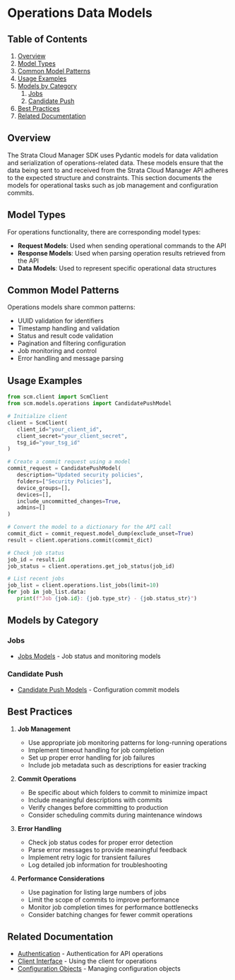 # Operations Data Models

## Table of Contents

1. [Overview](#overview)
2. [Model Types](#model-types)
3. [Common Model Patterns](#common-model-patterns)
4. [Usage Examples](#usage-examples)
5. [Models by Category](#models-by-category)
   1. [Jobs](#jobs)
   2. [Candidate Push](#candidate-push)
6. [Best Practices](#best-practices)
7. [Related Documentation](#related-documentation)

## Overview

The Strata Cloud Manager SDK uses Pydantic models for data validation and serialization of operations-related data. These models ensure that the data being sent to and received from the Strata Cloud Manager API adheres to the expected structure and constraints. This section documents the models for operational tasks such as job management and configuration commits.

## Model Types

For operations functionality, there are corresponding model types:

- **Request Models**: Used when sending operational commands to the API
- **Response Models**: Used when parsing operation results retrieved from the API
- **Data Models**: Used to represent specific operational data structures

## Common Model Patterns

Operations models share common patterns:

- UUID validation for identifiers
- Timestamp handling and validation
- Status and result code validation
- Pagination and filtering configuration
- Job monitoring and control
- Error handling and message parsing

## Usage Examples

<div class="termy">

<!-- termynal -->
```python
from scm.client import ScmClient
from scm.models.operations import CandidatePushModel

# Initialize client
client = ScmClient(
   client_id="your_client_id",
   client_secret="your_client_secret",
   tsg_id="your_tsg_id"
)

# Create a commit request using a model
commit_request = CandidatePushModel(
   description="Updated security policies",
   folders=["Security Policies"],
   device_groups=[],
   devices=[],
   include_uncommitted_changes=True,
   admins=[]
)

# Convert the model to a dictionary for the API call
commit_dict = commit_request.model_dump(exclude_unset=True)
result = client.operations.commit(commit_dict)

# Check job status
job_id = result.id
job_status = client.operations.get_job_status(job_id)

# List recent jobs
job_list = client.operations.list_jobs(limit=10)
for job in job_list.data:
   print(f"Job {job.id}: {job.type_str} - {job.status_str}")
```

</div>

## Models by Category

### Jobs

- [Jobs Models](jobs.md) - Job status and monitoring models

### Candidate Push

- [Candidate Push Models](candidate_push.md) - Configuration commit models

## Best Practices

1. **Job Management**
   - Use appropriate job monitoring patterns for long-running operations
   - Implement timeout handling for job completion
   - Set up proper error handling for job failures
   - Include job metadata such as descriptions for easier tracking

2. **Commit Operations**
   - Be specific about which folders to commit to minimize impact
   - Include meaningful descriptions with commits
   - Verify changes before committing to production
   - Consider scheduling commits during maintenance windows

3. **Error Handling**
   - Check job status codes for proper error detection
   - Parse error messages to provide meaningful feedback
   - Implement retry logic for transient failures
   - Log detailed job information for troubleshooting

4. **Performance Considerations**
   - Use pagination for listing large numbers of jobs
   - Limit the scope of commits to improve performance
   - Monitor job completion times for performance bottlenecks
   - Consider batching changes for fewer commit operations

## Related Documentation

- [Authentication](../../auth.md) - Authentication for API operations
- [Client Interface](../../client.md) - Using the client for operations
- [Configuration Objects](../../config/base_object.md) - Managing configuration objects
